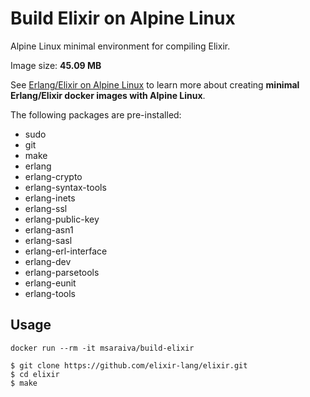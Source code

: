 Build Elixir on Alpine Linux
=====

Alpine Linux minimal environment for compiling Elixir.

Image size: **45.09 MB**

See [Erlang/Elixir on Alpine Linux](https://github.com/msaraiva/alpine-erlang) to learn more about creating **minimal Erlang/Elixir docker images with Alpine Linux**.

The following packages are pre-installed:

- sudo 
- git 
- make 
- erlang 
- erlang-crypto 
- erlang-syntax-tools
- erlang-inets
- erlang-ssl
- erlang-public-key
- erlang-asn1
- erlang-sasl
- erlang-erl-interface 
- erlang-dev
- erlang-parsetools
- erlang-eunit
- erlang-tools

## Usage

```
docker run --rm -it msaraiva/build-elixir

$ git clone https://github.com/elixir-lang/elixir.git
$ cd elixir
$ make

```
